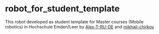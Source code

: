 # robot_for_student_template

This robot developed as student template for Master courses (Mobile robotics) in Hochschule Emden/Leer  by [Alex-T-RU-DE](https://github.com/Alex-T-RU-DE/) and [mikhail-chirkov](https://github.com/mikhail-chirkov)


